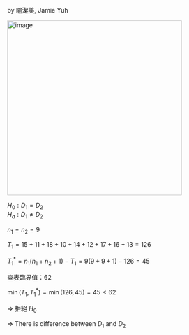 by 喻潔美, Jamie Yuh

<img width="400" alt="image" src="https://github.com/user-attachments/assets/39737396-19c6-4735-9157-76aa8ae2c9a4" /> 

$H_0: D_1 = D_2$  
$H_a: D_1 \ne D_2$  

$n_1 = n_2 = 9$

$T_1 = 15 + 11 + 18 + 10 + 14 + 12 + 17 + 16 + 13 = 126$

$T_1^* = n_1(n_1 + n_2 + 1) - T_1 = 9(9 + 9 + 1) - 126 = 45$

查表臨界值：$62$  

$\min(T_1, T_1^*) = \min(126, 45) = 45 < 62$

$\Rightarrow$ 拒絕 $H_0$

$\Rightarrow$ There is difference between $D_1$ and $D_2$
